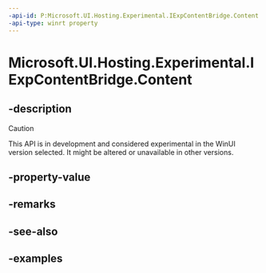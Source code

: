 ```yaml
---
-api-id: P:Microsoft.UI.Hosting.Experimental.IExpContentBridge.Content
-api-type: winrt property
---
```


# Microsoft.UI.Hosting.Experimental.IExpContentBridge.Content

<!--
public Microsoft.UI.Composition.Experimental.ExpCompositionContent Content { get; }
-->

## -description

> [!CAUTION]
> This API is in development and considered experimental in the WinUI version selected. It might be altered or unavailable in other versions.

## -property-value

## -remarks

## -see-also

## -examples


